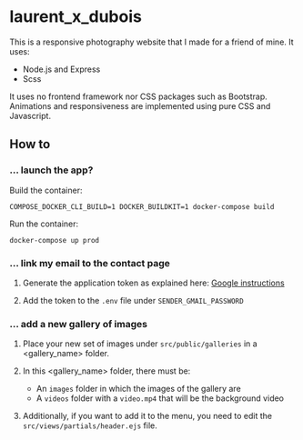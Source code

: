 # laurent_x_dubois

This is a responsive photography website that I made for a friend of mine.
It uses:

- Node.js and Express
- Scss

It uses no frontend framework nor CSS packages such as Bootstrap. Animations and
responsiveness are implemented using pure CSS and Javascript.

## How to

### ... launch the app?

Build the container:

```COMPOSE_DOCKER_CLI_BUILD=1 DOCKER_BUILDKIT=1 docker-compose build```

Run the container:

```docker-compose up prod```

### ... link my email to the contact page

1. Generate the application token as explained here:
[Google instructions](https://support.google.com/accounts/answer/185833?hl=en)

2. Add the token to the `.env` file under `SENDER_GMAIL_PASSWORD`

### ... add a new gallery of images

1. Place your new set of images under `src/public/galleries` in a <gallery_name>
   folder.

2. In this <gallery_name> folder, there must be:
   - An `images` folder in which the images of the gallery are
   - A `videos` folder with a `video.mp4` that will be the background video

3. Additionally, if you want to add it to the menu, you need to edit the
  `src/views/partials/header.ejs` file.
